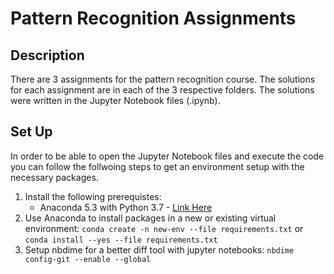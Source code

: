 # Pattern Recognition Assignments

## Description

There are 3 assignments for the pattern recognition course. The solutions for each assignment are in each of the 3 respective folders. The solutions were written in the Jupyter Notebook files (.ipynb). 

## Set Up
In order to be able to open the Jupyter Notebook files and execute the code you can follow the follwoing steps to get an environment setup with the necessary packages.
1. Install the following prerequistes:
    - Anaconda 5.3 with Python 3.7 - [Link Here](https://www.anaconda.com/download/)
2. Use Anaconda to install packages in a new or existing virtual environment:
    `conda create -n new-env --file requirements.txt`
    or
    `conda install --yes --file requirements.txt`
3. Setup nbdime for a better diff tool with jupyter notebooks:
    `nbdime config-git --enable --global`